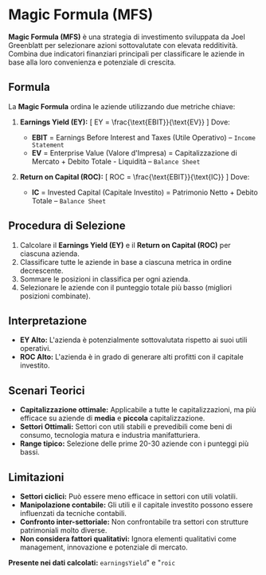 # Magic Formula (MFS)

**Magic Formula (MFS)** è una strategia di investimento sviluppata da Joel Greenblatt per selezionare azioni sottovalutate con elevata redditività. Combina due indicatori finanziari principali per classificare le aziende in base alla loro convenienza e potenziale di crescita.

## Formula

La **Magic Formula** ordina le aziende utilizzando due metriche chiave:

1. **Earnings Yield (EY):**
   \[
   EY = \frac{\text{EBIT}}{\text{EV}}
   \]
   Dove:
   - **EBIT** = Earnings Before Interest and Taxes (Utile Operativo) – `Income Statement`
   - **EV** = Enterprise Value (Valore d'Impresa) = Capitalizzazione di Mercato + Debito Totale - Liquidità – `Balance Sheet`

2. **Return on Capital (ROC):**
   \[
   ROC = \frac{\text{EBIT}}{\text{IC}}
   \]
   Dove:
   - **IC** = Invested Capital (Capitale Investito) = Patrimonio Netto + Debito Totale – `Balance Sheet`

## Procedura di Selezione

1. Calcolare il **Earnings Yield (EY)** e il **Return on Capital (ROC)** per ciascuna azienda.
2. Classificare tutte le aziende in base a ciascuna metrica in ordine decrescente.
3. Sommare le posizioni in classifica per ogni azienda.
4. Selezionare le aziende con il punteggio totale più basso (migliori posizioni combinate).

## Interpretazione

- **EY Alto:** L'azienda è potenzialmente sottovalutata rispetto ai suoi utili operativi.
- **ROC Alto:** L'azienda è in grado di generare alti profitti con il capitale investito.

## Scenari Teorici

- **Capitalizzazione ottimale:** Applicabile a tutte le capitalizzazioni, ma più efficace su aziende di **media** e **piccola** capitalizzazione.
- **Settori Ottimali:** Settori con utili stabili e prevedibili come beni di consumo, tecnologia matura e industria manifatturiera.
- **Range tipico:** Selezione delle prime 20-30 aziende con i punteggi più bassi.

## Limitazioni

- **Settori ciclici:** Può essere meno efficace in settori con utili volatili.
- **Manipolazione contabile:** Gli utili e il capitale investito possono essere influenzati da tecniche contabili.
- **Confronto inter-settoriale:** Non confrontabile tra settori con strutture patrimoniali molto diverse.
- **Non considera fattori qualitativi:** Ignora elementi qualitativi come management, innovazione e potenziale di mercato.

**Presente nei dati calcolati:** `earningsYield`" e "`roic`
